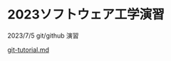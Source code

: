 # 2023ソフトウェア工学演習
2023/7/5
git/github 演習

[git-tutorial.md](https://github.com/shunssh/hello-world/blob/main/git-tutorial.md)
